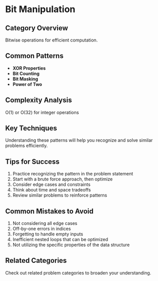 # Bit Manipulation

## Category Overview

Bitwise operations for efficient computation.

## Common Patterns

- **XOR Properties**
- **Bit Counting**
- **Bit Masking**
- **Power of Two**

## Complexity Analysis

O(1) or O(32) for integer operations

## Key Techniques

Understanding these patterns will help you recognize and solve similar problems efficiently.

## Tips for Success

1. Practice recognizing the pattern in the problem statement
2. Start with a brute force approach, then optimize
3. Consider edge cases and constraints
4. Think about time and space tradeoffs
5. Review similar problems to reinforce patterns

## Common Mistakes to Avoid

1. Not considering all edge cases
2. Off-by-one errors in indices
3. Forgetting to handle empty inputs
4. Inefficient nested loops that can be optimized
5. Not utilizing the specific properties of the data structure

## Related Categories

Check out related problem categories to broaden your understanding.
